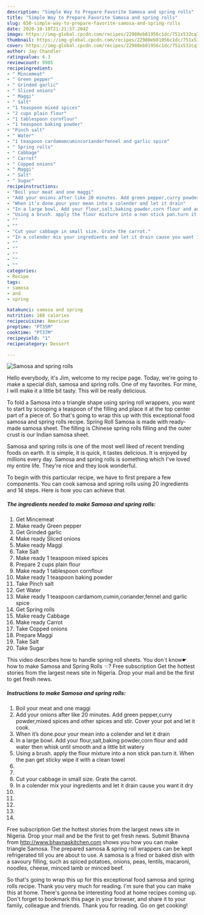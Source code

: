 ```yaml
---
description: "Simple Way to Prepare Favorite Samosa and spring rolls"
title: "Simple Way to Prepare Favorite Samosa and spring rolls"
slug: 650-simple-way-to-prepare-favorite-samosa-and-spring-rolls
date: 2020-10-10T21:21:57.204Z
image: https://img-global.cpcdn.com/recipes/22980eb81956c1dc/751x532cq70/samosa-and-spring-rolls-recipe-main-photo.jpg
thumbnail: https://img-global.cpcdn.com/recipes/22980eb81956c1dc/751x532cq70/samosa-and-spring-rolls-recipe-main-photo.jpg
cover: https://img-global.cpcdn.com/recipes/22980eb81956c1dc/751x532cq70/samosa-and-spring-rolls-recipe-main-photo.jpg
author: Jay Chandler
ratingvalue: 4.3
reviewcount: 9985
recipeingredient:
- " Mincemeat"
- " Green pepper"
- " Grinded garlic"
- " Sliced onions"
- " Maggi"
- " Salt"
- "1 teaspoon mixed spices"
- "2 cups plain flour"
- "1 tablespoon cornflour"
- "1 teaspoon baking powder"
- "Pinch salt"
- " Water"
- "1 teaspoon cardamomcumincorianderfennel and garlic spice"
- " Spring rolls"
- " Cabbage"
- " Carrot"
- " Copped onions"
- " Maggi"
- " Salt"
- " Sugar"
recipeinstructions:
- "Boil your meat and one maggi"
- "Add your onions after like 20 minutes. Add green pepper,curry powder,mixed spices and other spices and stir. Cover your pot and let it cook."
- "When it’s done.pour your mean into a colender and let it drain"
- "In a large bowl. Add your flour,salt,baking powder,corn flour and add water then whisk until smooth and a little bit watery"
- "Using a brush. apply the flour mixture into a non stick pan.turn it. When the pan get sticky wipe it with a clean towel"
- ""
- ""
- "Cut your cabbage in small size. Grate the carrot."
- "In a colender mix your ingredients and let it drain cause you want it dry"
- ""
- ""
- ""
- ""
- ""
categories:
- Recipe
tags:
- samosa
- and
- spring

katakunci: samosa and spring 
nutrition: 168 calories
recipecuisine: American
preptime: "PT35M"
cooktime: "PT37M"
recipeyield: "1"
recipecategory: Dessert

---
```



![Samosa and spring rolls](https://img-global.cpcdn.com/recipes/22980eb81956c1dc/751x532cq70/samosa-and-spring-rolls-recipe-main-photo.jpg)

Hello everybody, it's Jim, welcome to my recipe page. Today, we're going to make a special dish, samosa and spring rolls. One of my favorites. For mine, I will make it a little bit tasty. This will be really delicious.

To fold a Samosa into a triangle shape using spring roll wrappers, you want to start by scooping a teaspoon of the filling and place it at the top center part of a piece of. So that&#39;s going to wrap this up with this exceptional food samosa and spring rolls recipe. Spring Roll Samosa is made with ready-made samosa sheet. The filling is Chinese spring rolls filling and the outer crust is our Indian samosa sheet.

Samosa and spring rolls is one of the most well liked of recent trending foods on earth. It is simple, it is quick, it tastes delicious. It is enjoyed by millions every day. Samosa and spring rolls is something which I've loved my entire life. They're nice and they look wonderful.


To begin with this particular recipe, we have to first prepare a few components. You can cook samosa and spring rolls using 20 ingredients and 14 steps. Here is how you can achieve that.

<!--inarticleads1-->

##### The ingredients needed to make Samosa and spring rolls:

1. Get  Mincemeat
1. Make ready  Green pepper
1. Get  Grinded garlic
1. Make ready  Sliced onions
1. Make ready  Maggi
1. Take  Salt
1. Make ready 1 teaspoon mixed spices
1. Prepare 2 cups plain flour
1. Make ready 1 tablespoon cornflour
1. Make ready 1 teaspoon baking powder
1. Take Pinch salt
1. Get  Water
1. Make ready 1 teaspoon cardamom,cumin,coriander,fennel and garlic spice
1. Get  Spring rolls
1. Make ready  Cabbage
1. Make ready  Carrot
1. Take  Copped onions
1. Prepare  Maggi
1. Take  Salt
1. Take  Sugar


This video describes how to handle spring roll sheets. You don`t know☛ how to make Samosa and Spring Rolls ☜? Free subscription Get the hottest stories from the largest news site in Nigeria. Drop your mail and be the first to get fresh news. 

<!--inarticleads2-->

##### Instructions to make Samosa and spring rolls:

1. Boil your meat and one maggi
1. Add your onions after like 20 minutes. Add green pepper,curry powder,mixed spices and other spices and stir. Cover your pot and let it cook.
1. When it’s done.pour your mean into a colender and let it drain
1. In a large bowl. Add your flour,salt,baking powder,corn flour and add water then whisk until smooth and a little bit watery
1. Using a brush. apply the flour mixture into a non stick pan.turn it. When the pan get sticky wipe it with a clean towel
1. 
1. 
1. Cut your cabbage in small size. Grate the carrot.
1. In a colender mix your ingredients and let it drain cause you want it dry
1. 
1. 
1. 
1. 
1. 


Free subscription Get the hottest stories from the largest news site in Nigeria. Drop your mail and be the first to get fresh news. Submit Bhavna from http://www.bhavnaskitchen.com shows you how you can make triangle Samosa. The prepared samosa &amp; spring roll wrappers can be kept refrigerated till you are about to use. A samosa is a fried or baked dish with a savoury filling, such as spiced potatoes, onions, peas, lentils, macaroni, noodles, cheese, minced lamb or minced beef. 

So that's going to wrap this up for this exceptional food samosa and spring rolls recipe. Thank you very much for reading. I'm sure that you can make this at home. There's gonna be interesting food at home recipes coming up. Don't forget to bookmark this page in your browser, and share it to your family, colleague and friends. Thank you for reading. Go on get cooking!
